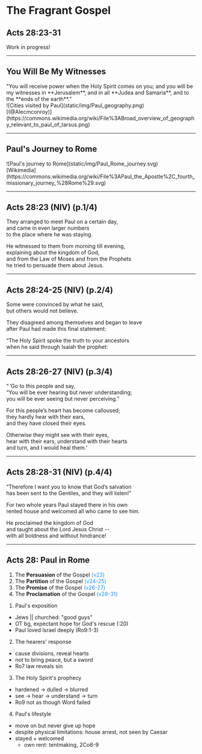 <!-- .slide: data-background-image="static/bg/unsplash-Jztmx9yqjBw-stars.jpg" -->
# The Fragrant Gospel
## Acts 28:23-31

>>>
Work in progress!

---

## You Will Be My Witnesses

<div class="imgbox"><div>
"You will receive power when the Holy Spirit comes on you;
and you will be my witnesses in **Jerusalem**,
and in all **Judea and Samaria**,
and to the **ends of the earth**.”
</div><div>
![Cities visited by Paul](static/img/Paul_geography.png)<br/>
<span class="caption">
[(@Alecmconroy)](https://commons.wikimedia.org/wiki/File%3ABroad_overview_of_geography_relevant_to_paul_of_tarsus.png)
</span>
</div></div>

---

## Paul's Journey to Rome
<div class="imgbox"><div>
![Paul's journey to Rome](static/img/Paul_Rome_journey.svg)
<br><span class="caption">
[Wikimedia](https://commons.wikimedia.org/wiki/File%3APaul_the_Apostle%2C_fourth_missionary_journey_%28Rome%29.svg)
</span>
</div></div>

---

## Acts 28:23 (NIV) (p.1/4)
They arranged to meet Paul on a certain day, <br/>
and came in even larger numbers <br/>
to the place where he was staying.

He witnessed to them from morning till evening, <br/>
explaining about the kingdom of God, <br/>
and from the Law of Moses and from the Prophets <br/>
he tried to persuade them about Jesus.

---

## Acts 28:24-25 (NIV) (p.2/4)
Some were convinced by what he said, <br/>
but others would not believe.

They disagreed among themselves and began to leave <br/>
after Paul had made this final statement:

“The Holy Spirit spoke the truth to your ancestors <br/>
when he said through Isaiah the prophet:

---

## Acts 28:26-27 (NIV) (p.3/4)
“ ‘Go to this people and say, <br/>
“You will be ever hearing but never understanding; <br/>
you will be ever seeing but never perceiving.”

For this people’s heart has become calloused; <br/>
they hardly hear with their ears, <br/>
and they have closed their eyes.

Otherwise they might see with their eyes, <br/>
hear with their ears, understand with their hearts <br/>
and turn, and I would heal them.’

---

## Acts 28:28-31 (NIV) (p.4/4)
“Therefore I want you to know that God’s salvation <br/>
has been sent to the Gentiles, and they will listen!”

For two whole years Paul stayed there in his own <br/>
rented house and welcomed all who came to see him.

He proclaimed the kingdom of God <br/>
and taught about the Lord Jesus Christ -- <br/>
with all boldness and without hindrance!

---

## Acts 28: Paul in Rome
1. The **Persuasion** of the Gospel
  <span style="color:#1b91ff">(v23)</span>
2. The **Partition** of the Gospel
  <span style="color:#1b91ff">(v24-25)</span>
3. The **Promise** of the Gospel
  <span style="color:#1b91ff">(v26-27)</span>
4. The **Proclamation** of the Gospel
  <span style="color:#1b91ff">(v28-31)</span>

>>>
1. Paul's exposition
  + Jews || churched: "good guys"
  + OT bg, expectant hope for God's rescue (:20)
  + Paul loved Israel deeply (Ro9:1-3)
2. The hearers' response
  + cause divisions, reveal hearts
  + not to bring peace, but a sword
  + Ro7 law reveals sin
3. The Holy Spirit's prophecy
  + hardened -> dulled -> blurred
  + see -> hear -> understand -> turn
  + Ro9 not as though Word failed
4. Paul's lifestyle
  + move on but never give up hope
  + despite physical limitations: house arrest, not seen by Caesar
  + stayed + welcomed
    + own rent: tentmaking, 2Co8-9

